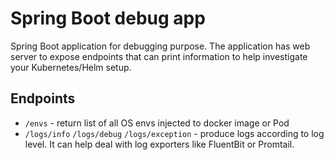 # Spring Boot debug app

Spring Boot application for debugging purpose.
The application has web server to expose endpoints that can print information to help investigate your Kubernetes/Helm setup.


## Endpoints
* `/envs` - return list of all OS envs injected to docker image or Pod
* `/logs/info` `/logs/debug` `/logs/exception` - produce logs according to log level. It can help deal with log exporters like FluentBit or Promtail.